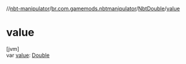 //[nbt-manipulator](../../../index.md)/[br.com.gamemods.nbtmanipulator](../index.md)/[NbtDouble](index.md)/[value](value.md)

# value

[jvm]\
var [value](value.md): [Double](https://kotlinlang.org/api/latest/jvm/stdlib/kotlin/-double/index.html)
